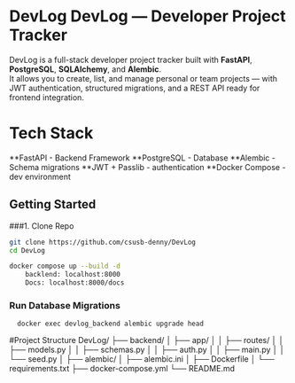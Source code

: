 # DevLog DevLog — Developer Project Tracker

DevLog is a full-stack developer project tracker built with **FastAPI**, **PostgreSQL**, **SQLAlchemy**, and **Alembic**.  
It allows you to create, list, and manage personal or team projects — with JWT authentication, structured migrations, and a REST API ready for frontend integration.

# Tech Stack

**FastAPI - Backend Framework
**PostgreSQL - Database
**Alembic - Schema migrations
**JWT + Passlib - authentication
\*\*Docker Compose - dev environment

## Getting Started

###1. Clone Repo

```bash
git clone https://github.com/csusb-denny/DevLog
cd DevLog

docker compose up --build -d
    backlend: localhost:8000
    Docs: localhost:8000/docs
```

### Run Database Migrations

```
  docker exec devlog_backend alembic upgrade head
```

#Project Structure
DevLog/
├── backend/
│ ├── app/
│ │ ├── routes/
│ │ ├── models.py
│ │ ├── schemas.py
│ │ ├── auth.py
│ │ ├── main.py
│ │ └── seed.py
│ ├── alembic/
│ ├── alembic.ini
│ ├── Dockerfile
│ └── requirements.txt
├── docker-compose.yml
└── README.md
